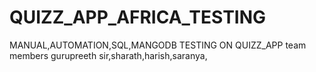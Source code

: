# QUIZZ_APP_AFRICA_TESTING
MANUAL,AUTOMATION,SQL,MANGODB TESTING ON QUIZZ_APP
team members gurupreeth sir,sharath,harish,saranya,
